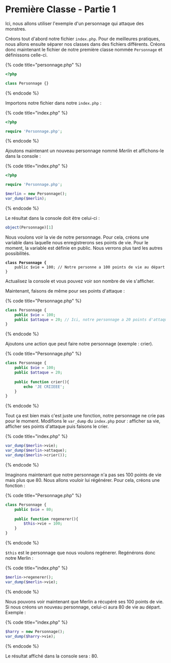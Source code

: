 # Première Classe - Partie 1

Ici, nous allons utiliser l'exemple d'un personnage qui attaque des monstres.

Créons tout d'abord notre fichier `index.php`. Pour de meilleures pratiques, nous allons ensuite séparer nos classes dans des fichiers différents. Créons donc maintenant le fichier de notre première classe nommée `Personnage` et définissons celle-ci.

{% code title="personnage.php" %}
```php
<?php

class Personnage {}
```
{% endcode %}

Importons notre fichier dans notre `index.php` :&#x20;

{% code title="index.php" %}
```php
<?php

require 'Personnage.php';
```
{% endcode %}

Ajoutons maintenant un nouveau personnage nommé _Merlin_ et affichons-le dans la console :&#x20;

{% code title="index.php" %}
```php
<?php

require 'Personnage.php';

$merlin = new Personnage();
var_dump($merlin);
```
{% endcode %}

Le résultat dans la console doit être celui-ci :&#x20;

```javascript
object(Personnage)[1]
```

Nous voulons voir la vie de notre personnage. Pour cela, créons une variable dans laquelle nous enregistrerons ses points de vie. Pour le moment, la variable est définie en public. Nous verrons plus tard les autres possibilités.

<pre class="language-php" data-title="Personnage.php"><code class="lang-php"><strong>class Personnage {
</strong>    public $vie = 100; // Notre personne a 100 points de vie au départ
}
</code></pre>

Actualisez la console et vous pouvez voir son nombre de vie s'afficher.

Maintenant, faisons de même pour ses points d'attaque :&#x20;

{% code title="Personnage.php" %}
```php
class Personnage {
    public $vie = 100;
    public $attaque = 20; // Ici, notre personnage a 20 points d'attaque
}
```
{% endcode %}

Ajoutons une action que peut faire notre personnage (exemple : crier).&#x20;

{% code title="Personnage.php" %}
```php
class Personnage {
    public $vie = 100;
    public $attaque = 20;
    
    public function crier(){
        echo 'JE CRIIEEE';
    }
}
```
{% endcode %}

Tout ça est bien mais c'est juste une fonction, notre personnage ne crie pas pour le moment. Modifions le `var_dump` du `index.php` pour : afficher sa vie, afficher ses points d'attaque puis faisons le crier.

{% code title="index.php" %}
```php
var_dump($merlin->vie);
var_dump($merlin->attaque);
var_dump($merlin->crier());
```
{% endcode %}

Imaginons maintenant que notre personnage n'a pas ses 100 points de vie mais plus que 80. Nous allons vouloir lui régénérer. Pour cela, créons une fonction :&#x20;

{% code title="Personnage.php" %}
```php
class Personnage {
    public $vie = 80;
    
    public function regenerer(){
        $this->vie = 100;
    }
}
```
{% endcode %}

`$this` est le personnage que nous voulons regénerer. Regénérons donc notre Merlin :&#x20;

{% code title="index.php" %}
```php
$merlin->regenerer();
var_dump($merlin->vie);
```
{% endcode %}

Nous pouvons voir maintenant que Merlin a récupéré ses 100 points de vie. Si nous créons un nouveau personnage, celui-ci aura 80 de vie au départ. Exemple :&#x20;

{% code title="index.php" %}
```php
$harry = new Personnage();
var_dump($harry->vie);
```
{% endcode %}

Le résultat affiché dans la console sera : 80.
